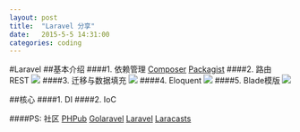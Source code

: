 ```yaml
---
layout: post
title:  "Laravel 分享"
date:   2015-5-5 14:31:00
categories: coding
---
```


#Laravel
##基本介绍
####1. 依赖管理
[Composer](http://www.phpcomposer.com/what-is-composer/) [Packagist](https://packagist.org/)
####2. 路由 REST
![](http://i1.tietuku.com/a2154e28a87da672.jpg)
####3. 迁移与数据填充
![](http://i1.tietuku.com/91832f8256584d8b.jpg)
####4. Eloquent
![](http://i1.tietuku.com/09360b6d6992a550.jpg)
####5. Blade模版
![](http://i1.tietuku.com/caa96298e70ae477.jpg)

##核心
####1. DI
####2. IoC

####PS:
社区 [PHPub](https://phphub.org)  [Golaravel](http://wenda.golaravel.com/) [Laravel](lavavel.com) [Laracasts](https://laracasts.com)
